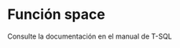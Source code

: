 ﻿---
FunctionName: "space"
FunctionType: "SQL"
Autogenerated: true
---

# Función  space

Consulte la documentación en el manual de T-SQL
